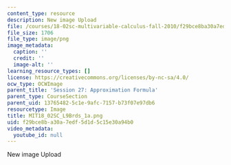 ```yaml
---
content_type: resource
description: New image Upload
file: /courses/18-02sc-multivariable-calculus-fall-2010/f29bce8ba30a7edf5d1d5c15e30a94b0_MIT18_02SC_L9Brds_1a.png
file_size: 1706
file_type: image/png
image_metadata:
  caption: ''
  credit: ''
  image-alt: ''
learning_resource_types: []
license: https://creativecommons.org/licenses/by-nc-sa/4.0/
ocw_type: OCWImage
parent_title: 'Session 27: Approximation Formula'
parent_type: CourseSection
parent_uid: 13765482-5c1e-9afc-7157-b73f07e97db6
resourcetype: Image
title: MIT18_02SC_L9Brds_1a.png
uid: f29bce8b-a30a-7edf-5d1d-5c15e30a94b0
video_metadata:
  youtube_id: null
---
```

New image Upload